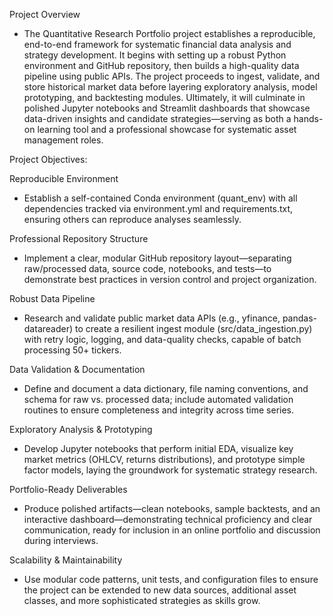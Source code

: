 Project Overview 

- The Quantitative Research Portfolio project establishes a reproducible, end-to-end framework for systematic financial data analysis and strategy development. It begins with setting up a robust Python environment and GitHub repository, then builds a high-quality data pipeline using public APIs. The project proceeds to ingest, validate, and store historical market data before layering exploratory analysis, model prototyping, and backtesting modules. Ultimately, it will culminate in polished Jupyter notebooks and Streamlit dashboards that showcase data-driven insights and candidate strategies—serving as both a hands-on learning tool and a professional showcase for systematic asset management roles.

Project Objectives:

Reproducible Environment
- Establish a self-contained Conda environment (quant_env) with all dependencies tracked via environment.yml and requirements.txt, ensuring others can reproduce analyses seamlessly.

Professional Repository Structure
- Implement a clear, modular GitHub repository layout—separating raw/processed data, source code, notebooks, and tests—to demonstrate best practices in version control and project organization.

Robust Data Pipeline
- Research and validate public market data APIs (e.g., yfinance, pandas-datareader) to create a resilient ingest module (src/data_ingestion.py) with retry logic, logging, and data-quality checks, capable of batch processing 50+ tickers.

Data Validation & Documentation
- Define and document a data dictionary, file naming conventions, and schema for raw vs. processed data; include automated validation routines to ensure completeness and integrity across time series.

Exploratory Analysis & Prototyping
- Develop Jupyter notebooks that perform initial EDA, visualize key market metrics (OHLCV, returns distributions), and prototype simple factor models, laying the groundwork for systematic strategy research.

Portfolio-Ready Deliverables
- Produce polished artifacts—clean notebooks, sample backtests, and an interactive dashboard—demonstrating technical proficiency and clear communication, ready for inclusion in an online portfolio and discussion during interviews.

Scalability & Maintainability
- Use modular code patterns, unit tests, and configuration files to ensure the project can be extended to new data sources, additional asset classes, and more sophisticated strategies as skills grow.

